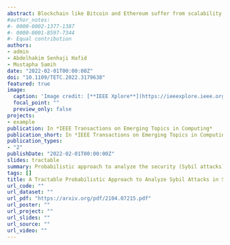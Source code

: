 ```yaml
---
abstract: Blockchain like Bitcoin and Ethereum suffer from scalability issues. Sharding is one of the most promising and leading solutions to scale blockchain. The basic idea behind sharding is to divide the blockchain network into multiple committees, where each processing a separate set of transactions, rather than the entire network processes all transactions. In this paper, we propose a probabilistic approach to analyze the security of sharding-based blockchain protocols. Based on this approach, we investigate the threat of Sybil attacks in these protocols. The key contribution of our paper is a tractable probabilistic approach to accurately compute the failure probability that at least one committee fails and ultimately compute the probability of a successful attack. To show the effectiveness of our approach, we conduct a numerical and comparative analysis of the proposed approach with existing approaches.
#author_notes:
#- 0000-0002-1377-1387
#- 0000-0001-8597-7344
#- Equal contribution
authors:
- admin
- Abdelhakim Senhaji Hafid
- Mustapha Samih
date: "2022-02-01T00:00:00Z"
doi: "10.1109/TETC.2022.3179638"
featured: true
image:
  caption: 'Image credit: [**IEEE Xplore**](https://ieeexplore.ieee.org/abstract/document/9790002)'
  focal_point: ""
  preview_only: false
projects:
- example
publication: In *IEEE Transactions on Emerging Topics in Computing*
publication_short: In *IEEE Transactions on Emerging Topics in Computing*
publication_types:
- "2"
publishDate: "2022-02-01T00:00:00Z"
slides: tractable
summary: Probabilistic approach to analyze the security (Sybil attacks) of sharding-based blockchain protocols.
tags: []
title: A Tractable Probabilistic Approach to Analyze Sybil Attacks in Sharding-Based Blockchain Protocols
url_code: ""
url_dataset: ""
url_pdf: "https://arxiv.org/pdf/2104.07215.pdf"
url_poster: ""
url_project: ""
url_slides: ""
url_source: ""
url_video: ""
---
```

